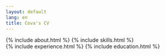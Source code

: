 ```yaml
---
layout: default
lang: en
title: Cova's CV
---
```

<div class="resume-container">
    <aside class="resume-sidebar">
        {% include about.html %}
        {% include skills.html %}  
    </aside>
    <main class="resume-content">
        {% include experience.html %}
        {% include education.html %}
    </main>
</div>